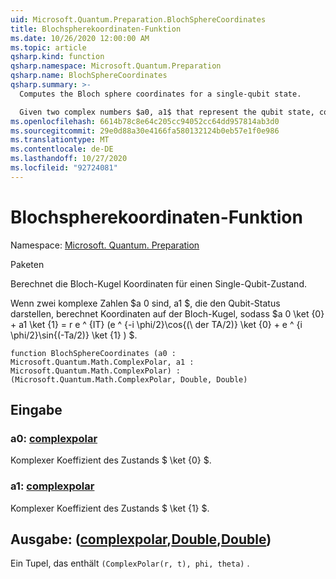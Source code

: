 ```yaml
---
uid: Microsoft.Quantum.Preparation.BlochSphereCoordinates
title: Blochspherekoordinaten-Funktion
ms.date: 10/26/2020 12:00:00 AM
ms.topic: article
qsharp.kind: function
qsharp.namespace: Microsoft.Quantum.Preparation
qsharp.name: BlochSphereCoordinates
qsharp.summary: >-
  Computes the Bloch sphere coordinates for a single-qubit state.

  Given two complex numbers $a0, a1$ that represent the qubit state, computes coordinates on the Bloch sphere such that $a0 \ket{0} + a1 \ket{1} = r e^{it}(e^{-i \phi /2}\cos{(\theta/2)}\ket{0}+e^{i \phi /2}\sin{(\theta/2)}\ket{1})$.
ms.openlocfilehash: 6614b78c8e64c205cc94052cc64dd957814ab3d0
ms.sourcegitcommit: 29e0d88a30e4166fa580132124b0eb57e1f0e986
ms.translationtype: MT
ms.contentlocale: de-DE
ms.lasthandoff: 10/27/2020
ms.locfileid: "92724081"
---
```

# <a name="blochspherecoordinates-function"></a>Blochspherekoordinaten-Funktion

Namespace: [Microsoft. Quantum. Preparation](xref:Microsoft.Quantum.Preparation)

Paketen [](https://nuget.org/packages/)


Berechnet die Bloch-Kugel Koordinaten für einen Single-Qubit-Zustand.

Wenn zwei komplexe Zahlen $a 0 sind, a1 $, die den Qubit-Status darstellen, berechnet Koordinaten auf der Bloch-Kugel, sodass $a 0 \ket {0} + a1 \ket {1} = r e ^ {IT} (e ^ {-i \phi/2}\cos{(\ der TA/2)} \ket {0} + e ^ {i \phi/2}\sin{(\-Ta/2)} \ket {1} ) $.

```qsharp
function BlochSphereCoordinates (a0 : Microsoft.Quantum.Math.ComplexPolar, a1 : Microsoft.Quantum.Math.ComplexPolar) : (Microsoft.Quantum.Math.ComplexPolar, Double, Double)
```


## <a name="input"></a>Eingabe

### <a name="a0--complexpolar"></a>a0: [complexpolar](xref:Microsoft.Quantum.Math.ComplexPolar)

Komplexer Koeffizient des Zustands $ \ket {0} $.


### <a name="a1--complexpolar"></a>a1: [complexpolar](xref:Microsoft.Quantum.Math.ComplexPolar)

Komplexer Koeffizient des Zustands $ \ket {1} $.



## <a name="output--complexpolardoubledouble"></a>Ausgabe: ([complexpolar](xref:Microsoft.Quantum.Math.ComplexPolar),[Double](xref:microsoft.quantum.lang-ref.double),[Double](xref:microsoft.quantum.lang-ref.double))

Ein Tupel, das enthält `(ComplexPolar(r, t), phi, theta)` .